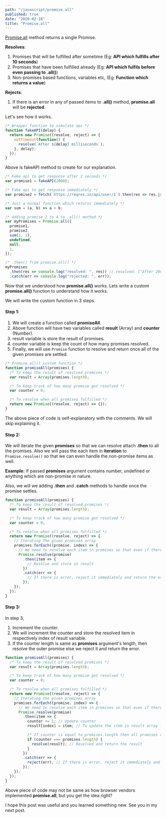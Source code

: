 ```yaml
---
path: "/javascript/promise.all"
published: true
date: "2020-02-18"
title: "Promise.all"
---
```


[Promise.all](https://developer.mozilla.org/en-US/docs/Web/JavaScript/Reference/Global_Objects/Promise/all) method returns a single Promise.

<b>Resolves</b>:

1. Promises that will be fulfilled after sometime (Eg: <b>API which fulfills after 10 seconds</b>)
1. Promises that have been fulfilled already (Eg: <b>API which fulfils before even passing to .all()</b>)
1. Non-promises based functions, variables etc, (Eg: <b>Function which returns a value</b>)

<b>Rejects</b>:

1. If there is an error in any of passed items to <b>.all()</b> method, <b>promise.all</b> will be <b>rejected</b>.

Let's see how it works.

```javascript
/* Wrapper function to simulate api */
function fakeAPI(delay) {
  return new Promise((resolve, reject) => {
    setTimeout(function() {
      resolve(`After ${delay} milliseconds`);
    }, delay);
  });
}
```

Above is fakeAPI method to create for our explanation.

```javascript
/* Fake api to get response after 2 seconds */
var promise1 = fakeAPI(2000);

/* Fake api to get response immediately */
var promise2 = fetch(`https://reqres.in/api/user/1`).then(res => res.json());

/* Just a normal function which returns immediately */
var sum = (a, b) => a + b;

/* Adding promise 1 to 4 to .all() method */
var myPromises = Promise.all([
  promise1,
  promise2,
  sum(1, 2),
  undefined,
  null,
  1,
]);

/* .then() from promise.all() */
myPromises
  .then(res => console.log("resolved: ", res)) // resolved: ["After 2000 milliseconds", {data: {...}}, 3, undefined, null, 1]
  .catch(err => console.log("rejected: ", err));
```

Now that we understood how <b>promise.all()</b> works. Lets write a custom <b>promise.all()</b> function to understand how it works.

We will write the custom function in 3 steps.

#### Step 1:

1. We will create a function called <b>promiseAll</b>.
1. Above function will have two variables called <b>result</b> (Array) and <b>counter</b> (Number).
1. result variable is store the result of promises.
1. counter variable is keep the count of how many promises resolved.
1. Finally, we will use `Promise` function to resolve and return once all of the given promises are settled.

```javascript
/* Promise.all() custom function */
function promiseAll(promises) {
  /* To keep the result of resolved promises */
  var result = Array(promises.length);

  /* To keep track of how many promise got resolved */
  var counter = 0;

  /* To resolve when all promises fulfilled */
  return new Promise((resolve, reject) => {});
}
```

The above piece of code is self-explanatory with the comments. We will skip explaining it.

#### Step 2:

We will iterate the given <b>promises</b> so that we can resolve attach <b>.then</b> to all the promises. Also we will pass the each item in <b>iteration</b> to `Promise.resolve()` so that we can even handle the non-promise items as well.

<b>Example:</b> If passed <b>promises</b> argument contains number, undefined or anything which are non-promise in nature.

Also, we will we adding <b>.then</b> and <b>.catch</b> methods to handle once the promise settles.

```javascript
function promiseAll(promises) {
  /* To keep the result of resolved promises */
  var result = Array(promises.length);

  /* To keep track of how many promise got resolved */
  var counter = 0;

  /* To resolve when all promises fulfilled */
  return new Promise((resolve, reject) => {
    // Iterating the given promises array
    promises.forEach((promise, index) => {
      // We need to resolve each item in promises so that even if there is non-promise item we can handle it
      Promise.resolve(promise)
        .then(item => {
          // Resolve and store in result
        })
        .catch(err => {
          // If there is error, reject it immediately and return the error
        });
    });
  });
}
```

#### Step 3:

In step 3,

1. Increment the counter.
1. We will increment the counter and store the resolved item in respectively index of result variable.
1. If the counter length is same as <b>promises</b> argument's length, then resolve the outer promise else we reject it and return the error.

```javascript
function promiseAll(promises) {
  /* To keep the result of resolved promises */
  var result = Array(promises.length);

  /* To keep track of how many promise got resolved */
  var counter = 0;

  /* To resolve when all promises fulfilled */
  return new Promise((resolve, reject) => {
    // Iterating the given promises array
    promises.forEach((promise, index) => {
      // We need to resolve each item in promises so that even if there is non-promise item we can handle it
      Promise.resolve(promise)
        .then(item => {
          counter += 1; // Update counter
          result[index] = item; // To update the item in result array in the same order as it comes

          /* If counter is equal to promises.length then all promises are fulfilled */
          if (counter === promises.length) {
            resolve(result); // Resolved and return the result
          }
        })
        .catch(err => {
          reject(err); // If there is error, reject it immediately and return the error
        });
    });
  });
}
```

Above piece of code may not be same as how browser vendors implemented <b>promise.all</b>, but you get the idea right?

I hope this post was useful and you learned something new. See you in my next post.

